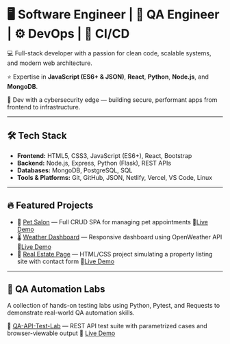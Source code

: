 # 🖥️ Software Engineer | 🧰 QA Engineer | ⚙️ DevOps |  🔁 CI/CD 

💻 Full-stack developer with a passion for clean code, scalable systems, and modern web architecture.

⭐ Expertise in **JavaScript (ES6+ & JSON)**, **React**, **Python**, **Node.js**, and **MongoDB**.  

🔐 Dev with a cybersecurity edge — building secure, performant apps from frontend to infrastructure.

---

## 🛠️ Tech Stack

- **Frontend:** HTML5, CSS3, JavaScript (ES6+), React, Bootstrap  
- **Backend:** Node.js, Express, Python (Flask), REST APIs  
- **Databases:** MongoDB, PostgreSQL, SQL  
- **Tools & Platforms:** Git, GitHub, JSON, Netlify, Vercel, VS Code, Linux

---

## 🔥 Featured Projects

- 🐩 [Pet Salon](https://github.com/CodeMagicianEquinox/Pet-Salon) — Full CRUD SPA for managing pet appointments
    🔗[Live Demo](https://codemagicianequinox.github.io/Pet-Salon/)
- 🌡️ [Weather Dashboard](https://github.com/CodeMagicianEquinox/Weather_Dashboard#) — Responsive dashboard using OpenWeather API  🔗[Live Demo](https://codemagicianequinox.github.io/Weather_Dashboard/)
- 🏡 [Real Estate Page](https://github.com/CodeMagicianEquinox/Real-Estate) — HTML/CSS project simulating a property listing site with contact form 🔗[Live Demo](https://codemagicianequinox.github.io/Real-Estate/)

---

## 🧪 QA Automation Labs

A collection of hands-on testing labs using Python, Pytest, and Requests to demonstrate real-world QA automation skills.

🔹 [QA-API-Test-Lab](https://github.com/CodeMagicianEquinox/QA-API-Test-Lab) — REST API test suite with parametrized cases and browser-viewable output 🔗 [Live Demo](https://codemagicianequinox.github.io/QA-API-Test-Lab/)




